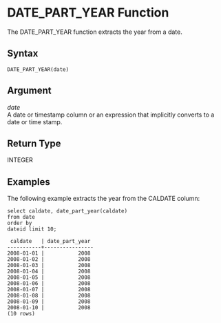 # DATE\_PART\_YEAR Function<a name="r_DATE_PART_YEAR"></a>

The DATE\_PART\_YEAR function extracts the year from a date\. 

## Syntax<a name="r_DATE_PART_YEAR-synopsis"></a>

```
DATE_PART_YEAR(date)
```

## Argument<a name="r_DATE_PART_YEAR-argument"></a>

 *date*   
A date or timestamp column or an expression that implicitly converts to a date or time stamp\.

## Return Type<a name="r_DATE_PART_YEAR-return-type"></a>

INTEGER

## Examples<a name="r_DATE_PART_YEAR-examples"></a>

The following example extracts the year from the CALDATE column: 

```
select caldate, date_part_year(caldate)
from date
order by
dateid limit 10;

 caldate   | date_part_year
-----------+----------------
2008-01-01 |           2008
2008-01-02 |           2008
2008-01-03 |           2008
2008-01-04 |           2008
2008-01-05 |           2008
2008-01-06 |           2008
2008-01-07 |           2008
2008-01-08 |           2008
2008-01-09 |           2008
2008-01-10 |           2008
(10 rows)
```